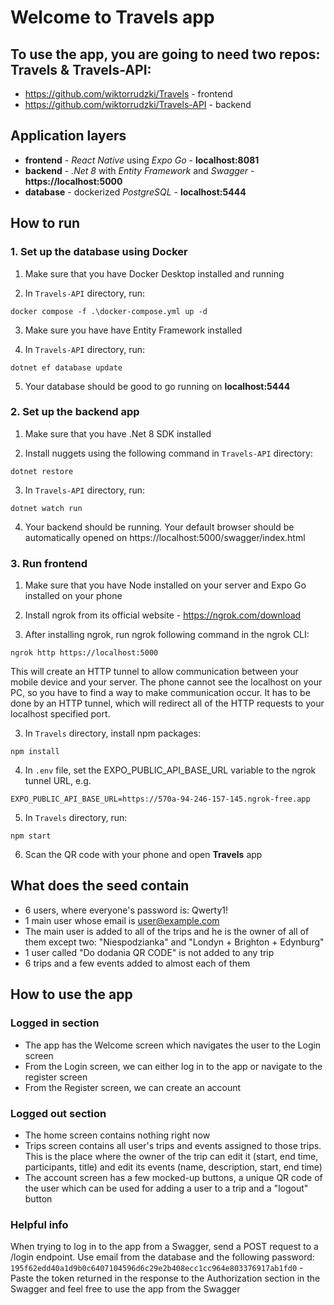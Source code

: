 ﻿# **Welcome to Travels app**

## **To use the app, you are going to need two repos: Travels & Travels-API:**
-  https://github.com/wiktorrudzki/Travels - frontend
-  https://github.com/wiktorrudzki/Travels-API - backend

## **Application layers**

-   **frontend** - _React Native_ using _Expo Go_ - **localhost:8081**
-   **backend** - _.Net 8_ with _Entity Framework_ and _Swagger_ - **https://localhost:5000**
-   **database** - dockerized _PostgreSQL_ - **localhost:5444**

## **How to run**

### 1. Set up the database using Docker

1. Make sure that you have Docker Desktop installed and running

2. In `Travels-API` directory, run:

```
docker compose -f .\docker-compose.yml up -d
```

3. Make sure you have have Entity Framework installed

4. In `Travels-API` directory, run:

```
dotnet ef database update
```

5. Your database should be good to go running on **localhost:5444**

### 2. Set up the backend app

1. Make sure that you have .Net 8 SDK installed

2. Install nuggets using the following command in `Travels-API` directory:

```
dotnet restore
```

3. In `Travels-API` directory, run:

```
dotnet watch run
```

4. Your backend should be running. Your default browser should be automatically opened on https://localhost:5000/swagger/index.html

### 3. Run frontend

1. Make sure that you have Node installed on your server and Expo Go installed on your phone

2. Install ngrok from its official website - https://ngrok.com/download

3. After installing ngrok, run ngrok following command in the ngrok CLI:

```
ngrok http https://localhost:5000
```

This will create an HTTP tunnel to allow communication between your mobile device and your server. The phone cannot see the localhost on your PC, so you have to find a way to make communication occur. It has to be done by an HTTP tunnel, which will redirect all of the HTTP requests to your localhost specified port.

3. In `Travels` directory, install npm packages:

```
npm install
```

4. In `.env` file, set the EXPO_PUBLIC_API_BASE_URL variable to the ngrok tunnel URL, e.g.

```
EXPO_PUBLIC_API_BASE_URL=https://570a-94-246-157-145.ngrok-free.app
```

5. In `Travels` directory, run:

```
npm start
```

6. Scan the QR code with your phone and open **Travels** app

## **What does the seed contain**

-   6 users, where everyone's password is: Qwerty1!
-   1 main user whose email is user@example.com
-   The main user is added to all of the trips and he is the owner of all of them except two: "Niespodzianka" and "Londyn + Brighton + Edynburg"
-   1 user called "Do dodania QR CODE" is not added to any trip
-   6 trips and a few events added to almost each of them

## **How to use the app**

### Logged in section

-   The app has the Welcome screen which navigates the user to the Login screen
-   From the Login screen, we can either log in to the app or navigate to the register screen
-   From the Register screen, we can create an account

### Logged out section

-   The home screen contains nothing right now
-   Trips screen contains all user's trips and events assigned to those trips. This is the place where the owner of the trip can edit it (start, end time, participants, title) and edit its events (name, description, start, end time)
-   The account screen has a few mocked-up buttons, a unique QR code of the user which can be used for adding a user to a trip and a "logout" button

### Helpful info

When trying to log in to the app from a Swagger, send a POST request to a /login endpoint. Use email from the database and the following password:
`195f62edd40a1d9b0c6407104596d6c29e2b408ecc1cc964e803376917ab1fd0` - Paste the token returned in the response to the Authorization section in the Swagger and feel free to use the app from the Swagger
